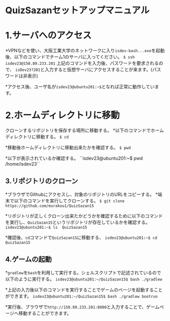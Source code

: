 # QuizSazanセットアップマニュアル

# 1.サーバへのアクセス
*VPNなどを使い、大阪工業大学のネットワークに入り`isdev-bash...exe`を起動後、以下のコマンドでチーム1のサーバに入ってください。
`$ ssh isdev23@150.89.233.201`
上記のコマンドを入力後、パスワードを要求されるので、
`isDev23?201`と入力すると仮想サーバにアクセスすることが来ます。(パスワードは非表示)

*アクセス後、ユーザ名が`isdev23@ubuntu201:~$`となれば正常に動作しています。

# 2.ホームディレクトリに移動
クローンするリポジトリを保存する場所に移動する。
*以下のコマンドでホームディレクトリに移動する。
`$ cd`

*移動後ホームディレクトリに移動出来たかを確認する。
`$ pwd`

*以下が表示されているか確認する。
\`\`isdev23@ubuntu201:~$ pwd
/home/isdev23\`\`

## 3.リポジトリのクローン
*ブラウザでGithubにアクセスし、対象のリポジトリのURLをコピーする。
*端末で以下のコマンドを実行してクローンする。
`$ git clone https://github.com/murakou1/QuizSazan15`

*リポジトリが正しくクローン出来たかどうかを確認するために以下のコマンドを実行し、`QuizSazan15`というリポジトリが存在しているかを確認する。
`isdev23@ubuntu201:~$ ls  QuizSazan15`

*確認後、`cd`コマンドで`QuizSazan15`に移動する、
`isdev23@ubuntu201:~$ cd QuizSazan15`

## 4.ゲームの起動
*`gradlew`を`bash`を利用して実行する。シェルスクリプトで記述されているので以下のように実行する。
`isdev23@ubuntu201:~/QuizSazan15$ bash ./gradlew`

*上記の入力後以下のコマンドを実行することでゲームのページを起動することができます。
`isdev23@ubuntu201:~/QuizSazan15$ bash ./gradlew bootrun`

*実行後、ブラウザで`http://150.89.233.201:8080`と入力することで、ゲームページへ移動することができます。